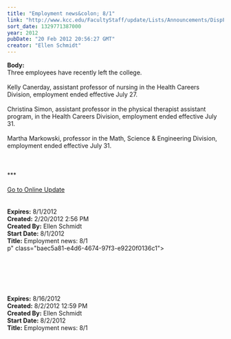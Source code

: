 ```yaml
---
title: "Employment news&colon; 8/1"
link: "http://www.kcc.edu/FacultyStaff/update/Lists/Announcements/DispForm.aspx?ID=608"
sort_date: 1329771387000
year: 2012
pubDate: "20 Feb 2012 20:56:27 GMT"
creator: "Ellen Schmidt"
---
```


<div><b>Body:</b> <div class="ExternalClassA66CD1E9E8634CB398E356D329070A43">
<div>
<div>Three employees have recently left the college.</div>
<div> </div>
<div>Kelly Canerday, assistant professor of nursing in the Health Careers Division, employment ended effective July 27.</div>
<div><br />Christina Simon, assistant professor in the physical therapist assistant program, in the Health Careers Division, employment ended effective July 31.</div>
<div> </div>
<div>Martha Markowski, professor in the Math, Science &amp; Engineering Division, employment ended effective July 31.</div>
<div> </div>
<div>
<div>
<div> </div>
<div> </div>
<div>***</div>
<div> </div>
<div><a href="/FacultyStaff/update/Pages/dailyupdate.aspx">Go to Online Update</a></div>
<div> </div>
<div><br /></div></div></div></div></div></div>
<div><b>Expires:</b> 8/1/2012</div>
<div><b>Created:</b> 2/20/2012 2:56 PM</div>
<div><b>Created By:</b> Ellen Schmidt</div>
<div><b>Start Date:</b> 8/1/2012</div>
<div><b>Title:</b> Employment news: 8/1</div>
p" class="baec5a81-e4d6-4674-97f3-e9220f0136c1"></span></div>
<div><span style="white-space:nowrap" class="baec5a81-e4d6-4674-97f3-e9220f0136c1"></span><font size="2"></font><font size="2"> </div>
<div><br /></div></font><br /> <br /> <br /> <br /></div></div></div>
<div><b>Expires:</b> 8/16/2012</div>
<div><b>Created:</b> 8/2/2012 12:59 PM</div>
<div><b>Created By:</b> Ellen Schmidt</div>
<div><b>Start Date:</b> 8/2/2012</div>
<div><b>Title:</b> Employment news: 8/1 </div>
